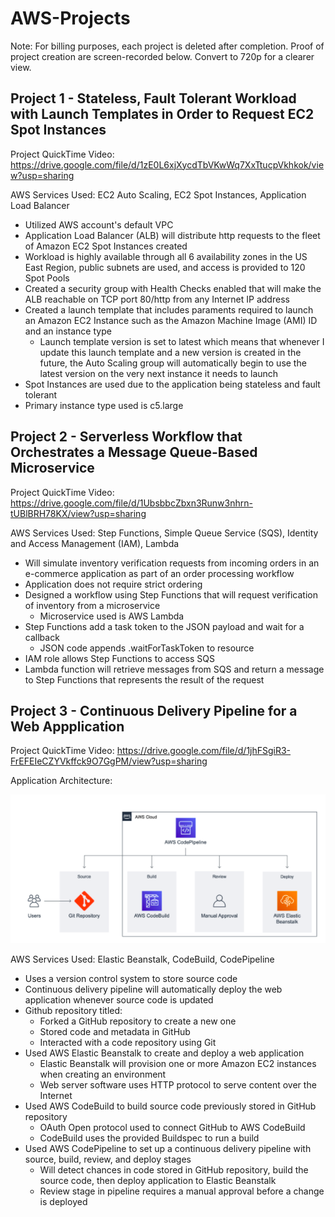 # AWS-Projects

Note: For billing purposes, each project is deleted after completion. Proof of project creation are screen-recorded below. Convert to 720p for a clearer view.

## Project 1 - Stateless, Fault Tolerant Workload with Launch Templates in Order to Request EC2 Spot Instances

Project QuickTime Video: https://drive.google.com/file/d/1zE0L6xjXycdTbVKwWq7XxTtucpVkhkok/view?usp=sharing

AWS Services Used: EC2 Auto Scaling, EC2 Spot Instances, Application Load Balancer

* Utilized AWS account's default VPC
* Application Load Balancer (ALB) will distribute http requests to the fleet of Amazon EC2 Spot Instances created
* Workload is highly available through all 6 availability zones in the US East Region, public subnets are used, and access is provided to 120 Spot Pools
* Created a security group with Health Checks enabled that will make the ALB reachable on TCP port 80/http from any Internet IP address
* Created a launch template that includes paraments required to launch an Amazon EC2 Instance such as the Amazon Machine Image (AMI) ID and an instance type
  * Launch template version is set to latest which means that whenever I update this launch template and a new version is created in the future, the Auto Scaling group will automatically begin to use the latest version on the very next instance it needs to launch
* Spot Instances are used due to the application being stateless and fault tolerant
* Primary instance type used is c5.large 

## Project 2 - Serverless Workflow that Orchestrates a Message Queue-Based Microservice

Project QuickTime Video: https://drive.google.com/file/d/1UbsbbcZbxn3Runw3nhrn-tUBlBRH78KX/view?usp=sharing

AWS Services Used: Step Functions, Simple Queue Service (SQS), Identity and Access Management (IAM), Lambda

* Will simulate inventory verification requests from incoming orders in an e-commerce application as part of an order processing workflow
* Application does not require strict ordering
* Designed a workflow using Step Functions that will request verification of inventory from a microservice
  * Microservice used is AWS Lambda
* Step Functions add a task token to the JSON payload and wait for a callback
  * JSON code appends .waitForTaskToken to resource
* IAM role allows Step Functions to access SQS
* Lambda function will retrieve messages from SQS and return a message to Step Functions that represents the result of the request

## Project 3 - Continuous Delivery Pipeline for a Web Appplication

Project QuickTime Video: https://drive.google.com/file/d/1jhFSgiR3-FrEFEIeCZYVkffck9O7GgPM/view?usp=sharing

Application  Architecture:

![Project 3](https://github.com/jcfaith/AWS-Projects/blob/main/Project%203%20Screen%20Shot.png?raw=true)

AWS Services Used: Elastic Beanstalk, CodeBuild, CodePipeline

* Uses a version control system to store source code
* Continuous delivery pipeline will automatically deploy the web application whenever source code is updated
* Github repository titled: 
  * Forked a GitHub repository to create a new one
  * Stored code and metadata in GitHub
  * Interacted with a code repository using Git
* Used AWS Elastic Beanstalk to create and deploy a web application
  * Elastic Beanstalk will provision one or more Amazon EC2 instances when creating an environment
  * Web server software uses HTTP protocol to serve content over the Internet
* Used AWS CodeBuild to build source code previously stored in GitHub repository
  * OAuth Open protocol used to connect GitHub to AWS CodeBuild
  * CodeBuild uses the provided Buildspec to run a build
* Used AWS CodePipeline to set up a continuous delivery pipeline with source, build, review, and deploy stages
  * Will detect chances in code stored in GitHub repository, build the source code, then deploy application to Elastic Beanstalk
  * Review stage in pipeline requires a manual approval before a change is deployed
